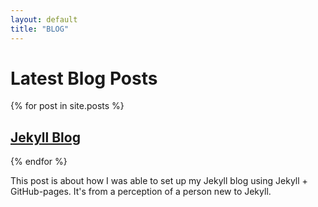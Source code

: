 ```yaml
---
layout: default
title: "BLOG"
---
```


# Latest Blog Posts

{% for post in site.posts %}
  <h2><a href="{{ site.baseurl }}{{ post.url }}">Jekyll Blog</a></h2>  
{% endfor %}
<p>This post is about how I was able to set up my Jekyll blog using Jekyll + GitHub-pages. It's from a perception of a person new to Jekyll.</p>
